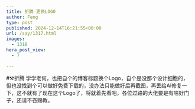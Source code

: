 ```yaml
---
title: 折腾 更换LOGO
author: Feng
type: post
published: 2024-12-14T16:21:55+00:00
url: /say/1317.html
images:
  - 1318
hera_post_view:
  - 7

---
```

#⚒️折腾 学学老何，也把自个的博客标题换个Logo，自个是没那个设计细胞的，但也没找到个可以做好免费下载的，没办法只能做好后再截图，再丢给AI修复一下，这不就有了现在这个Logo了，将就着先看吧，各位过路的大佬要是有啥好门子，还请不吝赐教。